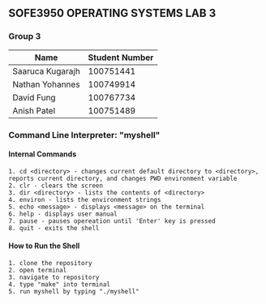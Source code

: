 ## SOFE3950 OPERATING SYSTEMS LAB 3
### Group 3

| Name             | Student Number |
| ---------------- | -------------- |
| Saaruca Kugarajh | 100751441      |
| Nathan Yohannes  | 100749914      |
| David Fung       | 100767734      |
| Anish Patel      | 100751489      |

### Command Line Interpreter: "myshell"

#### Internal Commands
```
1. cd <directory> - changes current default directory to <directory>, reports current directory, and changes PWD environment variable
2. clr - clears the screen
3. dir <directory> - lists the contents of <directory>
4. environ - lists the environment strings
5. echo <message> - displays <message> on the terminal
6. help - displays user manual
7. pause - pauses opereation until 'Enter' key is pressed
8. quit - exits the shell
```

#### How to Run the Shell

```
1. clone the repository
2. open terminal
3. navigate to repository
4. type "make" into terminal
5. run myshell by typing "./myshell"

```

